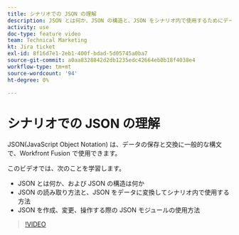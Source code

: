 ```yaml
---
title: シナリオでの JSON の理解
description: JSON とは何か、JSON の構造と、JSON をシナリオ内で使用するためにデータに変換する方法について説明します。 [!DNL Adobe Workfront Fusion].
activity: use
doc-type: feature video
team: Technical Marketing
kt: Jira ticket
exl-id: 8f16d7e1-2eb1-400f-bdad-5d05745a0ba7
source-git-commit: a0aa8328842d2db1235edc42664eb0b18f4038e4
workflow-type: tm+mt
source-wordcount: '94'
ht-degree: 0%

---
```


# シナリオでの JSON の理解

JSON(JavaScript Object Notation) は、データの保存と交換に一般的な構文で、Workfront Fusion で使用できます。

このビデオでは、次のことを学習します。

* JSON とは何か、および JSON の構造は何か
* JSON の読み取り方法と、JSON をデータに変換してシナリオ内で使用する方法
* JSON を作成、変更、操作する際の JSON モジュールの使用方法

>[!VIDEO](https://video.tv.adobe.com/v/335300/?quality=12)
